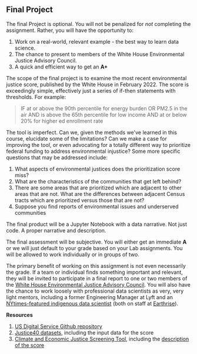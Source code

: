 
## Final Project

The final Project is optional.  You will not be penalized for *not* completing the assignment.  Rather, you will have the opportunity to:

1. Work on a real-world, relevant example - the best way to learn data science.
2. The chance to present to members of the White House Environmental Justice Advisory Council.
3. A quick and efficient way to get an **A+**

The scope of the final project is to examine the most recent environmental justice score, published by the White House in February 2022.  The score is exceedingly simple, effectively just a series of if-then statements with thresholds. For example:

> IF at or above the 90th percentile for energy burden OR PM2.5 in the air AND is above the 65th percentile for low income AND at or below 20% for higher ed enrollment rate

The tool is imperfect. Can we, given the methods we've learned in this course, elucidate some of the limitations?  Can we make a case for improving the tool, or even advocating for a totally different way to prioritize federal funding to address environmental injustice?  Some more specific questions that may be addressed include:

1. What aspects of environmental justices does the prioritization score miss?  
2. What are the characteristics of the communities that get left behind?  
3. There are some areas that are prioritized which are adjacent to other areas that are not. What are the differences between adjacent Census tracts which are prioritized versus those that are not?
4. Suppose you find reports of environmental issues and underserved communities

The final product will be a Jupyter Notebook with a data narrative.  Not just code.  A proper narrative and description.

The final assessment will be subjective.  You will either get an immediate **A** or we will just default to your grade based on your Lab assignments.  You will be allowed to work individually or in groups of two. 

The primary benefit of working on this assignment is not even necessarily the grade. If a team or individual finds something important and relevant, they will be invited to participate in a final report to one or two members of the [White House Environmental Justice Advisory Council](https://www.whitehouse.gov/ceq/news-updates/2021/03/29/white-house-announces-environmental-justice-advisory-council-members/). You will also have the chance to work loosely with professional data scientists as very, very light mentors, including a former Engineering Manager at Lyft and an [NYtimes-featured indigenous data scientist](https://www.nytimes.com/2021/06/29/science/indigenous-data-microbiome-science.html) (both on staff at [Earthrise](https://earthrise.media/)).



**Resources**

1. [US Digital Service Github repository](https://github.com/usds/justice40-tool)
2. [Justice40 datasets](https://github.com/usds/justice40-tool), including the input data for the score
3. [Climate and Economic Justice Screening Tool](https://screeningtool.geoplatform.gov/en/), including the [description of the score](https://screeningtool.geoplatform.gov/en/methodology)



